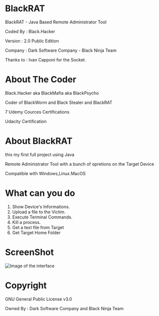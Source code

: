 # BlackRAT
BlackRAT - Java Based Remote Administrator Tool

Coded By   : Black.Hacker

Version    : 2.0 Public Edition

Company    : Dark Software Company - Black Ninja Team

Thanks to  : Ivan Capponi for the Socket.

# About The Coder
Black.Hacker aka BlackMafia aka BlackPsycho

Coder of BlackWorm and Black Stealer and BlackRAT

7 Udemy Cources Certifications

Udacity Certification

# About BlackRAT
this my first full project using Java 

Remote Administrator Tool with a bunch of opretions on the Target Device

 Compatible with Windows,Linux.MacOS
 
 # What can you do
 
1. Show Device's Informations.
2. Upload a file to the Victim.
3. Execute Terminal Commands.
4. Kill a process.
5. Get a text file from Target
6. Get Target Home Folder

# ScreenShot
![Image of the interface](https://i.imgur.com/lawrUQj.png)

# Copyright
GNU General Public License v3.0

Owned By : Dark Software Company and Black Ninja Team
